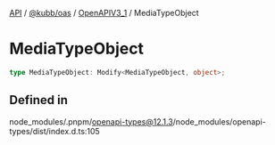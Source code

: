 [API](../../../../../packages.md) / [@kubb/oas](../../../index.md) / [OpenAPIV3\_1](../index.md) / MediaTypeObject

# MediaTypeObject

```ts
type MediaTypeObject: Modify<MediaTypeObject, object>;
```

## Defined in

node\_modules/.pnpm/openapi-types@12.1.3/node\_modules/openapi-types/dist/index.d.ts:105
